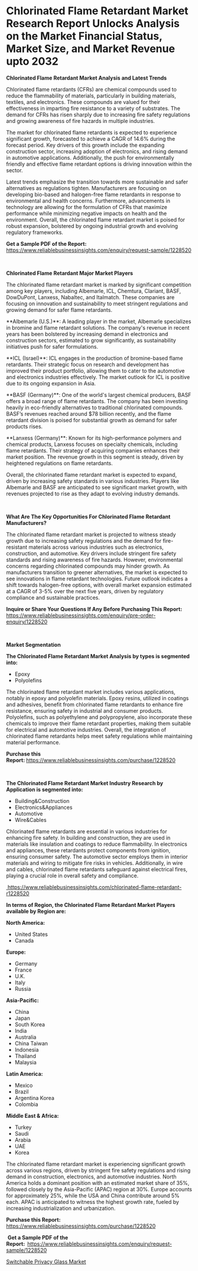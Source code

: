 <p><h1>Chlorinated Flame Retardant Market Research Report Unlocks Analysis on the Market Financial Status, Market Size, and Market Revenue upto 2032</h1></p><p><strong>Chlorinated Flame Retardant Market Analysis and Latest Trends</strong></p>
<p><p>Chlorinated flame retardants (CFRs) are chemical compounds used to reduce the flammability of materials, particularly in building materials, textiles, and electronics. These compounds are valued for their effectiveness in imparting fire resistance to a variety of substrates. The demand for CFRs has risen sharply due to increasing fire safety regulations and growing awareness of fire hazards in multiple industries.</p><p>The market for chlorinated flame retardants is expected to experience significant growth, forecasted to achieve a CAGR of 14.6% during the forecast period. Key drivers of this growth include the expanding construction sector, increasing adoption of electronics, and rising demand in automotive applications. Additionally, the push for environmentally friendly and effective flame retardant options is driving innovation within the sector.</p><p>Latest trends emphasize the transition towards more sustainable and safer alternatives as regulations tighten. Manufacturers are focusing on developing bio-based and halogen-free flame retardants in response to environmental and health concerns. Furthermore, advancements in technology are allowing for the formulation of CFRs that maximize performance while minimizing negative impacts on health and the environment. Overall, the chlorinated flame retardant market is poised for robust expansion, bolstered by ongoing industrial growth and evolving regulatory frameworks.</p></p>
<p><strong>Get a Sample PDF of the Report:&nbsp;</strong> <a href="https://www.reliablebusinessinsights.com/enquiry/request-sample/1228520?utm_campaign=3116&utm_medium=2&utm_source=Github&utm_content=ia&utm_term=31032025&utm_id=chlorinated-flame-retardant">https://www.reliablebusinessinsights.com/enquiry/request-sample/1228520</a></p>
<p>&nbsp;</p>
<p><strong>Chlorinated Flame Retardant Major Market Players</strong></p>
<p><p>The chlorinated flame retardant market is marked by significant competition among key players, including Albemarle, ICL, Chemtura, Clariant, BASF, DowDuPont, Lanxess, Nabaltec, and Italmatch. These companies are focusing on innovation and sustainability to meet stringent regulations and growing demand for safer flame retardants.</p><p>**Albemarle (U.S.)**: A leading player in the market, Albemarle specializes in bromine and flame retardant solutions. The company's revenue in recent years has been bolstered by increasing demand in electronics and construction sectors, estimated to grow significantly, as sustainability initiatives push for safer formulations.</p><p>**ICL (Israel)**: ICL engages in the production of bromine-based flame retardants. Their strategic focus on research and development has improved their product portfolio, allowing them to cater to the automotive and electronics industries effectively. The market outlook for ICL is positive due to its ongoing expansion in Asia.</p><p>**BASF (Germany)**: One of the world's largest chemical producers, BASF offers a broad range of flame retardants. The company has been investing heavily in eco-friendly alternatives to traditional chlorinated compounds. BASF’s revenues reached around $78 billion recently, and the flame retardant division is poised for substantial growth as demand for safer products rises.</p><p>**Lanxess (Germany)**: Known for its high-performance polymers and chemical products, Lanxess focuses on specialty chemicals, including flame retardants. Their strategy of acquiring companies enhances their market position. The revenue growth in this segment is steady, driven by heightened regulations on flame retardants.</p><p>Overall, the chlorinated flame retardant market is expected to expand, driven by increasing safety standards in various industries. Players like Albemarle and BASF are anticipated to see significant market growth, with revenues projected to rise as they adapt to evolving industry demands.</p></p>
<p>&nbsp;</p>
<p><strong>What Are The Key Opportunities For Chlorinated Flame Retardant Manufacturers?</strong></p>
<p><p>The chlorinated flame retardant market is projected to witness steady growth due to increasing safety regulations and the demand for fire-resistant materials across various industries such as electronics, construction, and automotive. Key drivers include stringent fire safety standards and rising awareness of fire hazards. However, environmental concerns regarding chlorinated compounds may hinder growth. As manufacturers transition to greener alternatives, the market is expected to see innovations in flame retardant technologies. Future outlook indicates a shift towards halogen-free options, with overall market expansion estimated at a CAGR of 3-5% over the next five years, driven by regulatory compliance and sustainable practices.</p></p>
<p><strong>Inquire or Share Your Questions If Any Before Purchasing This Report:</strong> <a href="https://www.reliablebusinessinsights.com/enquiry/pre-order-enquiry/1228520?utm_campaign=3116&utm_medium=2&utm_source=Github&utm_content=ia&utm_term=31032025&utm_id=chlorinated-flame-retardant">https://www.reliablebusinessinsights.com/enquiry/pre-order-enquiry/1228520</a></p>
<p>&nbsp;</p>
<p><strong>Market Segmentation</strong></p>
<p><strong>The Chlorinated Flame Retardant Market Analysis by types is segmented into:</strong></p>
<p><ul><li>Epoxy</li><li>Polyolefins</li></ul></p>
<p><p>The chlorinated flame retardant market includes various applications, notably in epoxy and polyolefin materials. Epoxy resins, utilized in coatings and adhesives, benefit from chlorinated flame retardants to enhance fire resistance, ensuring safety in industrial and consumer products. Polyolefins, such as polyethylene and polypropylene, also incorporate these chemicals to improve their flame retardant properties, making them suitable for electrical and automotive industries. Overall, the integration of chlorinated flame retardants helps meet safety regulations while maintaining material performance.</p></p>
<p><strong>Purchase this Report:&nbsp;</strong><a href="https://www.reliablebusinessinsights.com/purchase/1228520?utm_campaign=3116&utm_medium=2&utm_source=Github&utm_content=ia&utm_term=31032025&utm_id=chlorinated-flame-retardant">https://www.reliablebusinessinsights.com/purchase/1228520</a></p>
<p>&nbsp;</p>
<p><strong>The Chlorinated Flame Retardant Market Industry Research by Application is segmented into:</strong></p>
<p><ul><li>Building&Construction</li><li>Electronics&Appliances</li><li>Automotive</li><li>Wire&Cables</li></ul></p>
<p><p>Chlorinated flame retardants are essential in various industries for enhancing fire safety. In building and construction, they are used in materials like insulation and coatings to reduce flammability. In electronics and appliances, these retardants protect components from ignition, ensuring consumer safety. The automotive sector employs them in interior materials and wiring to mitigate fire risks in vehicles. Additionally, in wire and cables, chlorinated flame retardants safeguard against electrical fires, playing a crucial role in overall safety and compliance.</p></p>
<p><a href="https://www.reliablebusinessinsights.com/chlorinated-flame-retardant-r1228520?utm_campaign=3116&utm_medium=2&utm_source=Github&utm_content=ia&utm_term=31032025&utm_id=chlorinated-flame-retardant">&nbsp;https://www.reliablebusinessinsights.com/chlorinated-flame-retardant-r1228520</a></p>
<p><strong>In terms of Region, the Chlorinated Flame Retardant Market Players available by Region are:</strong></p>
<p>
    <p> <strong> North America: </strong>
        <ul>
            <li>United States</li>
            <li>Canada</li>
        </ul>
        </p> 
    <p> <strong> Europe: </strong>
        <ul>
            <li>Germany</li>
            <li>France</li>
            <li>U.K.</li>
            <li>Italy</li>
            <li>Russia</li>
        </ul>
        </p> 
    <p> <strong> Asia-Pacific: </strong>
        <ul>
            <li>China</li>
            <li>Japan</li>
            <li>South Korea</li>
            <li>India</li>
            <li>Australia</li>
            <li>China Taiwan</li>
            <li>Indonesia</li>
            <li>Thailand</li>
            <li>Malaysia</li>
        </ul>
        </p> 
    <p> <strong> Latin America: </strong>
        <ul>
            <li>Mexico</li>
            <li>Brazil</li>
            <li>Argentina Korea</li>
            <li>Colombia</li>
        </ul>
        </p> 
    <p> <strong> Middle East & Africa: </strong>
        <ul>
            <li>Turkey</li>
            <li>Saudi</li>
            <li>Arabia</li>
            <li>UAE</li>
            <li>Korea</li>
        </ul>
    </p>
    </p>
<p><p>The chlorinated flame retardant market is experiencing significant growth across various regions, driven by stringent fire safety regulations and rising demand in construction, electronics, and automotive industries. North America holds a dominant position with an estimated market share of 35%, followed closely by the Asia-Pacific (APAC) region at 30%. Europe accounts for approximately 25%, while the USA and China contribute around 5% each. APAC is anticipated to witness the highest growth rate, fueled by increasing industrialization and urbanization.</p></p>
<p><strong>Purchase this Report: </strong><a href="https://www.reliablebusinessinsights.com/purchase/1228520?utm_campaign=3116&utm_medium=2&utm_source=Github&utm_content=ia&utm_term=31032025&utm_id=chlorinated-flame-retardant">https://www.reliablebusinessinsights.com/purchase/1228520</a></p>
<p>&nbsp;<strong>Get a Sample PDF of the Report:&nbsp;&nbsp;</strong><a href="https://www.reliablebusinessinsights.com/enquiry/request-sample/1228520?utm_campaign=3116&utm_medium=2&utm_source=Github&utm_content=ia&utm_term=31032025&utm_id=chlorinated-flame-retardant">https://www.reliablebusinessinsights.com/enquiry/request-sample/1228520</a></p>
<p><strong></strong></p>
<p><p><a href="https://github.com/shirlantosx7/Market-Research-Report-List-1/blob/main/switchable-privacy-glass-market.md?utm_campaign=3116&utm_medium=2&utm_source=Github&utm_content=ia&utm_term=31032025&utm_id=chlorinated-flame-retardant">Switchable Privacy Glass Market</a></p></p>